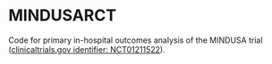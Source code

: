 # MINDUSARCT

Code for primary in-hospital outcomes analysis of the MINDUSA trial ([clinicaltrials.gov identifier: NCT01211522](https://clinicaltrials.gov/ct2/show/NCT01211522)).
